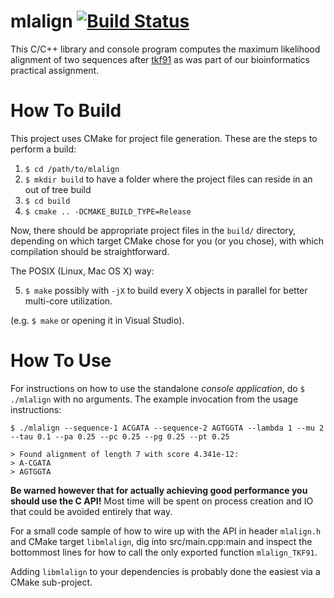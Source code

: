 mlalign [![Build Status](https://semaphoreci.com/api/v1/projects/738d699e-a7f2-48b3-9000-ae3132aa3f8c/423554/badge.svg)](https://semaphoreci.com/sgraf/mlalign)
=======

This C/C++ library and console program computes the maximum likelihood alignment 
of two sequences after [tkf91](http://link.springer.com/article/10.1007/BF02193625) 
as was part of our bioinformatics practical assignment.

How To Build
============

This project uses CMake for project file generation. These are the steps to perform a build:

  1. `$ cd /path/to/mlalign`
  2. `$ mkdir build` to have a folder where the project files can reside in an out of tree build
  3. `$ cd build`
  4. `$ cmake .. -DCMAKE_BUILD_TYPE=Release`

Now, there should be appropriate project files in the `build/` directory, depending on which target 
CMake chose for you (or you chose), with which compilation should be straightforward.

The POSIX (Linux, Mac OS X) way:
 
  5. `$ make` possibly with `-jX` to build every X objects in parallel for better multi-core utilization.
  
(e.g. `$ make` or opening it in Visual Studio).

How To Use
==========
For instructions on how to use the standalone *console application*, do `$ ./mlalign` with no arguments. 
The example invocation from the usage instructions: 

```
$ ./mlalign --sequence-1 ACGATA --sequence-2 AGTGGTA --lambda 1 --mu 2 --tau 0.1 --pa 0.25 --pc 0.25 --pg 0.25 --pt 0.25

> Found alignment of length 7 with score 4.341e-12:
> A-CGATA
> AGTGGTA
```

**Be warned however that for actually achieving good performance you should use the C API!** 
Most time will be spent on process creation and IO that could be avoided entirely that way.

For a small code sample of how to wire up with the API in header `mlalign.h` and CMake 
target `libmlalign`, dig into src/main.cpp:main and inspect the bottommost lines for how 
to call the only exported function `mlalign_TKF91`.

Adding `libmlalign` to your dependencies is probably done the easiest via a CMake sub-project.